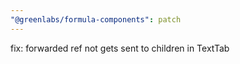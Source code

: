 ```yaml
---
"@greenlabs/formula-components": patch
---
```


fix: forwarded ref not gets sent to children in TextTab
